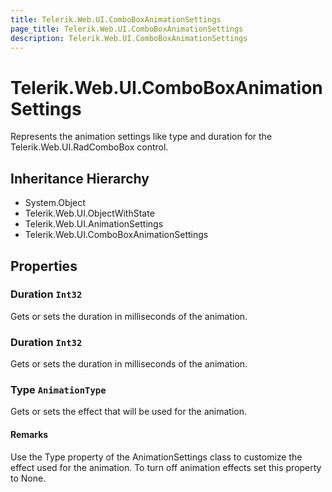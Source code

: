 ```yaml
---
title: Telerik.Web.UI.ComboBoxAnimationSettings
page_title: Telerik.Web.UI.ComboBoxAnimationSettings
description: Telerik.Web.UI.ComboBoxAnimationSettings
---
```


# Telerik.Web.UI.ComboBoxAnimationSettings

Represents the animation settings like type and duration for the Telerik.Web.UI.RadComboBox control.

## Inheritance Hierarchy

* System.Object
* Telerik.Web.UI.ObjectWithState
* Telerik.Web.UI.AnimationSettings
* Telerik.Web.UI.ComboBoxAnimationSettings

## Properties

###  Duration `Int32`

Gets or sets the duration in milliseconds of the animation.

###  Duration `Int32`

Gets or sets the duration in milliseconds of the animation.

###  Type `AnimationType`

Gets or sets the effect that will be used for the animation.

#### Remarks
Use the Type property of the AnimationSettings
            class to customize the effect used for the animation. To turn off animation effects set
            this property to None.

